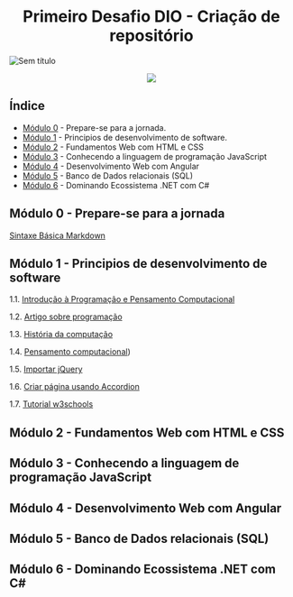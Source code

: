 <h1 align="center"> Primeiro Desafio DIO - Criação de repositório </h1>

![Sem título](https://user-images.githubusercontent.com/100486813/171468801-7e0a3bfc-111e-40cd-b377-af9eb0d7e502.png)

<p align="center">
<img src="http://img.shields.io/static/v1?label=STATUS&message=EM%20DESENVOLVIMENTO&color=GREEN&style=for-the-badge"/>
</p>

## Índice 
* [Módulo 0](#Módulo-0) - Prepare-se para a jornada.
* [Módulo 1](#Módulo-1) - Principios de desenvolvimento de software.
* [Módulo 2](#Módulo-2) - Fundamentos Web com HTML e CSS
* [Módulo 3](#Modulo3) - Conhecendo a linguagem de programação JavaScript
* [Módulo 4](#Modulo4) - Desenvolvimento Web com Angular
* [Módulo 5](#Modulo5) - Banco de Dados relacionais (SQL)
* [Módulo 6](#Modulo6) - Dominando Ecossistema .NET com C# 

## Módulo 0 - Prepare-se para a jornada

[Sintaxe Básica Markdown](https://markdown.net.br/sintaxe-basica/)

## Módulo 1 - Principios de desenvolvimento de software

1.1. [Introdução à Programação e Pensamento Computacional](https://www.cs.cmu.edu/~CompThink/resources/TheLinkWing.pdf)

1.2. [Artigo sobre programação](https://ubiquity.acm.org/article.cfm?id=1922682)

1.3. [História da computação](https://simplificandoredes.com/historia-da-computacao/)

1.4. [Pensamento computacional](https://simplificandoredes.com/pensamento-computacional/))

1.5. [Importar jQuery](https://code.jquery.com/jquery-/)

1.6. [Criar página usando Accordion](https://jqueryui.com/tabs/)

1.7. [Tutorial w3schools](https://www.w3schools.com/)

## Módulo 2 - Fundamentos Web com HTML e CSS


## Módulo 3 - Conhecendo a linguagem de programação JavaScript


## Módulo 4 - Desenvolvimento Web com Angular


## Módulo 5 - Banco de Dados relacionais (SQL)


## Módulo 6 - Dominando Ecossistema .NET com C# 

